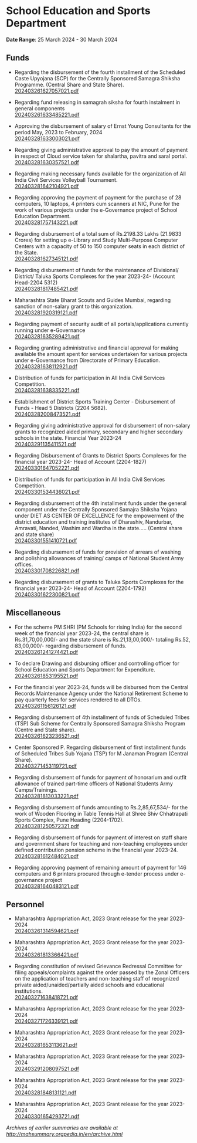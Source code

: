 # School Education and Sports Department

**Date Range**: 25 March 2024 - 30 March 2024


## Funds
- Regarding the disbursement of the fourth installment of the Scheduled Caste Upyojana (SCP) for the Centrally Sponsored Samagra Shiksha Programme. (Central Share and State Share).\
  [202403261627057021.pdf](https://gr.maharashtra.gov.in/Site/Upload/Government%20Resolutions/English/202403261627057021...pdf)

- Regarding fund releasing in samagrah siksha for fourth instalment in general components\
  [202403261633485221.pdf](https://gr.maharashtra.gov.in/Site/Upload/Government%20Resolutions/English/202403261633485221.pdf)

- Approving the disbursement of salary of Ernst  Young Consultants for the period May, 2023 to February, 2024\
  [202403281633003021.pdf](https://gr.maharashtra.gov.in/Site/Upload/Government%20Resolutions/English/202403281633003021.pdf)

- Regarding giving administrative approval to pay the amount of payment in respect of Cloud service taken for shalartha, pavitra and saral portal.\
  [202403281630357521.pdf](https://gr.maharashtra.gov.in/Site/Upload/Government%20Resolutions/English/202403281630357521.pdf)

- Regarding making necessary funds available for the organization of All India Civil Services Volleyball Tournament.\
  [202403281642104921.pdf](https://gr.maharashtra.gov.in/Site/Upload/Government%20Resolutions/English/202403281642104921.pdf)

- Regarding approving the payment of payment for the purchase of 28 computers, 10 laptops, 4 printers cum scanners at NIC, Pune for the work of various projects under the e-Governance project of School Education Department.\
  [202403281757143221.pdf](https://gr.maharashtra.gov.in/Site/Upload/Government%20Resolutions/English/202403281757143221.pdf)

- Regarding disbursement of a total sum of Rs.2198.33 Lakhs (21.9833 Crores) for setting up e-Library and Study Multi-Purpose Computer Centers with a capacity of 50 to 150 computer seats in each district of the State.\
  [202403281627345121.pdf](https://gr.maharashtra.gov.in/Site/Upload/Government%20Resolutions/English/202403281627345121.pdf)

- Regarding disbursement of funds for the maintenance of Divisional/ District/ Taluka Sports Complexes for the year 2023-24- (Account Head-2204 5312)\
  [202403281817485421.pdf](https://gr.maharashtra.gov.in/Site/Upload/Government%20Resolutions/English/202403281817485421.....pdf)

- Maharashtra State Bharat Scouts and Guides Mumbai, regarding sanction of non-salary grant to this organization.\
  [202403281920319121.pdf](https://gr.maharashtra.gov.in/Site/Upload/Government%20Resolutions/English/202403281920319121.pdf)

- Regarding payment of security audit of all portals/applications currently running under e-Governance\
  [202403281635289421.pdf](https://gr.maharashtra.gov.in/Site/Upload/Government%20Resolutions/English/202403281635289421.pdf)

- Regarding granting administrative and financial approval for making available the amount spent for services undertaken for various projects under e-Governance from Directorate of Primary Education.\
  [202403281638112921.pdf](https://gr.maharashtra.gov.in/Site/Upload/Government%20Resolutions/English/202403281638112921.pdf)

- Distribution of funds for participation in All India Civil Services Competition.\
  [202403281638335221.pdf](https://gr.maharashtra.gov.in/Site/Upload/Government%20Resolutions/English/202403281638335221...pdf)

- Establishment of District Sports Training Center - Disbursement of Funds - Head 5 Districts (2204 5682).\
  [202403282008473521.pdf](https://gr.maharashtra.gov.in/Site/Upload/Government%20Resolutions/English/202403282008473521.pdf)

- Regarding giving administrative approval for disbursement of non-salary grants to recognized aided primary, secondary and higher secondary schools in the state. Financial Year 2023-24\
  [202403291135411521.pdf](https://gr.maharashtra.gov.in/Site/Upload/Government%20Resolutions/English/202403291135411521.pdf)

- Regarding Disbursement of Grants to District Sports Complexes for the financial year 2023-24- Head of Account (2204-1827)\
  [202403301647052221.pdf](https://gr.maharashtra.gov.in/Site/Upload/Government%20Resolutions/English/202403301647052221.pdf)

- Distribution of funds for participation in All India Civil Services Competition.\
  [202403301534436021.pdf](https://gr.maharashtra.gov.in/Site/Upload/Government%20Resolutions/English/202403301534436021.pdf)

- Regarding disbursement of the 4th installment funds under the general component under the Centrally Sponsored Samajra Shiksha Yojana under DIET AS CENTER OF EXCELLENCE for the empowerment of the district education and training institutes of Dharashiv, Nandurbar, Amravati, Nanded, Washim and Wardha in the state..... (Central share and state share)\
  [202403301551410721.pdf](https://gr.maharashtra.gov.in/Site/Upload/Government%20Resolutions/English/202403301551410721.pdf)

- Regarding disbursement of funds for provision of arrears of washing and polishing allowances of training/ camps of National Student Army offices.\
  [202403301708226821.pdf](https://gr.maharashtra.gov.in/Site/Upload/Government%20Resolutions/English/202403301708226821.pdf)

- Regarding disbursement of grants to Taluka Sports Complexes for the financial year 2023-24- Head of Account (2204-1792)\
  [202403301622300821.pdf](https://gr.maharashtra.gov.in/Site/Upload/Government%20Resolutions/English/202403301622300821.pdf)

## Miscellaneous
- For the scheme PM SHRI (PM Schools for rising India) for the second week of the financial year 2023-24, the central share is Rs.31,70,00,000/- and the state share is Rs.21,13,00,000/- totaling Rs.52, 83,00,000/- regarding disbursement of funds.\
  [202403261241274421.pdf](https://gr.maharashtra.gov.in/Site/Upload/Government%20Resolutions/English/202403261241274421....pdf)

- To declare Drawing and disbursing officer and controlling officer for School Education and Sports Department for Expenditure.\
  [202403261853195521.pdf](https://gr.maharashtra.gov.in/Site/Upload/Government%20Resolutions/English/202403261853195521.pdf)

- For the financial year 2023-24, funds will be disbursed from the Central Records Maintenance Agency under the National Retirement Scheme to pay quarterly fees for services rendered to all DTOs.\
  [202403261156126121.pdf](https://gr.maharashtra.gov.in/Site/Upload/Government%20Resolutions/English/202403261156126121.pdf)

- Regarding disbursement of 4th installment of funds of Scheduled Tribes (TSP) Sub Scheme for Centrally Sponsored Samagra Shiksha Program (Centre and State share).\
  [202403261623236521.pdf](https://gr.maharashtra.gov.in/Site/Upload/Government%20Resolutions/English/202403261623236521.pdf)

- Center Sponsored P. Regarding disbursement of first installment funds of Scheduled Tribes Sub Yojana (TSP) for M Janaman Program (Central Share).\
  [202403271453119721.pdf](https://gr.maharashtra.gov.in/Site/Upload/Government%20Resolutions/English/202403271453119721.pdf)

- Regarding disbursement of funds for payment of honorarium and outfit allowance of trained part-time officers of National Students Army Camps/Trainings.\
  [202403281813033221.pdf](https://gr.maharashtra.gov.in/Site/Upload/Government%20Resolutions/English/202403281813033221.pdf)

- Regarding disbursement of funds amounting to Rs.2,85,67,534/- for the work of Wooden Flooring in Table Tennis Hall at Shree Shiv Chhatrapati Sports Complex, Pune  Heading (2204-1702).\
  [202403281250572321.pdf](https://gr.maharashtra.gov.in/Site/Upload/Government%20Resolutions/English/202403281250572321.pdf)

- Regarding disbursement of funds for payment of interest on staff share and government share for teaching and non-teaching employees under defined contribution pension scheme in the financial year 2023-24.\
  [202403281612484021.pdf](https://gr.maharashtra.gov.in/Site/Upload/Government%20Resolutions/English/202403281612484021.pdf)

- Regarding approving payment of remaining amount of payment for 146 computers and 6 printers procured through e-tender process under e-governance project\
  [202403281640483121.pdf](https://gr.maharashtra.gov.in/Site/Upload/Government%20Resolutions/English/202403281640483121.pdf)

## Personnel
- Maharashtra Appropriation Act, 2023 Grant release for the year 2023-2024\
  [202403261314594621.pdf](https://gr.maharashtra.gov.in/Site/Upload/Government%20Resolutions/English/202403261314594621.pdf)

- Maharashtra Appropriation Act, 2023 Grant release for the year 2023-2024\
  [202403261813366421.pdf](https://gr.maharashtra.gov.in/Site/Upload/Government%20Resolutions/English/202403261813366421.pdf)

- Regarding constitution of revised Grievance Redressal Committee for filing appeals/complaints against the order passed by the Zonal Officers on the application of teachers and non-teaching staff of recognized private aided/unaided/partially aided schools and educational institutions.\
  [202403271638418721.pdf](https://gr.maharashtra.gov.in/Site/Upload/Government%20Resolutions/English/202403271638418721.pdf)

- Maharashtra Appropriation Act, 2023 Grant release for the year 2023-2024\
  [202403271726339121.pdf](https://gr.maharashtra.gov.in/Site/Upload/Government%20Resolutions/English/202403271726339121.pdf)

- Maharashtra Appropriation Act, 2023 Grant release for the year 2023-2024\
  [202403281653113621.pdf](https://gr.maharashtra.gov.in/Site/Upload/Government%20Resolutions/English/202403281653113621.pdf)

- Maharashtra Appropriation Act, 2023 Grant release for the year 2023-2024\
  [202403291208097521.pdf](https://gr.maharashtra.gov.in/Site/Upload/Government%20Resolutions/English/202403291208097521.pdf)

- Maharashtra Appropriation Act, 2023 Grant release for the year 2023-2024\
  [202403281848131121.pdf](https://gr.maharashtra.gov.in/Site/Upload/Government%20Resolutions/English/202403281848131121.pdf)

- Maharashtra Appropriation Act, 2023 Grant release for the year 2023-2024\
  [202403301654293721.pdf](https://gr.maharashtra.gov.in/Site/Upload/Government%20Resolutions/English/202403301654293721.pdf)


*Archives of earlier summaries are available at http://mahsummary.orgpedia.in/en/archive.html*
